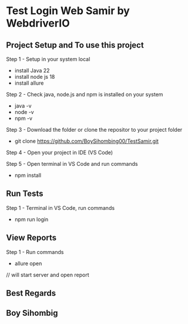 # Test Login Web Samir by WebdriverIO

## Project Setup and To use this project
Step 1 - Setup in your system local
- install Java 22
- install node js 18 
- install allure
  
Step 2 - Check java, node.js and npm is installed on your system 
- java -v
- node -v
- npm -v

Step 3 - Download the folder or clone the repositor to your project folder
- git clone https://github.com/BoySihombing00/TestSamir.git

Step 4 - Open your project in IDE (VS Code) 

Step 5 - Open terminal in VS Code and run commands
- npm install

## Run Tests
Step 1 - Terminal in VS Code, run commands
- npm run login

## View Reports
Step 1 - Run commands
- allure open

// will start server and open report


## Best Regards
## Boy Sihombig
